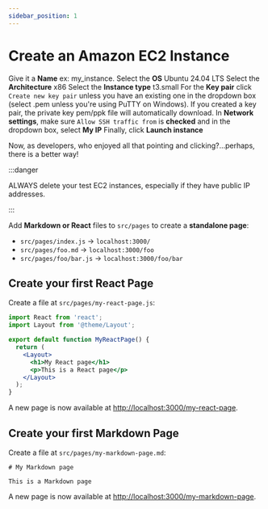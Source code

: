 ```yaml
---
sidebar_position: 1
---
```


# Create an Amazon EC2 Instance

Give it a **Name** ex: my_instance.
Select the **OS** Ubuntu 24.04 LTS
Select the **Architecture** x86
Select the **Instance type** t3.small
For the **Key pair** click `Create new key pair` unless you have an existing one in the dropdown box (select .pem unless you're using PuTTY on Windows). If you created a key pair, the private key pem/ppk file will automatically download.
In **Network settings**, make sure `Allow SSH traffic from` is **checked** and in the dropdown box, select **My IP**
Finally, click **Launch instance**

Now, as developers, who enjoyed all that pointing and clicking?...perhaps, there is a better way!

:::danger

ALWAYS delete your test EC2 instances, especially if they have public IP addresses.

:::

Add **Markdown or React** files to `src/pages` to create a **standalone page**:

- `src/pages/index.js` → `localhost:3000/`
- `src/pages/foo.md` → `localhost:3000/foo`
- `src/pages/foo/bar.js` → `localhost:3000/foo/bar`

## Create your first React Page

Create a file at `src/pages/my-react-page.js`:

```jsx title="src/pages/my-react-page.js"
import React from 'react';
import Layout from '@theme/Layout';

export default function MyReactPage() {
  return (
    <Layout>
      <h1>My React page</h1>
      <p>This is a React page</p>
    </Layout>
  );
}
```

A new page is now available at [http://localhost:3000/my-react-page](http://localhost:3000/my-react-page).

## Create your first Markdown Page

Create a file at `src/pages/my-markdown-page.md`:

```mdx title="src/pages/my-markdown-page.md"
# My Markdown page

This is a Markdown page
```

A new page is now available at [http://localhost:3000/my-markdown-page](http://localhost:3000/my-markdown-page).
